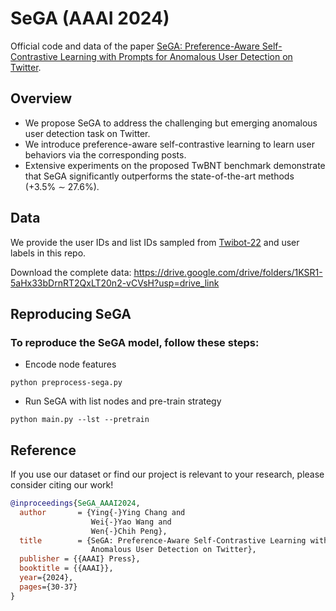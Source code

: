 # SeGA (AAAI 2024)
Official code and data of the paper [SeGA: Preference-Aware Self-Contrastive Learning with Prompts for Anomalous User Detection on Twitter](https://arxiv.org/abs/2312.11553).

## Overview
* We propose SeGA to address the challenging but emerging anomalous user detection task on Twitter.
* We introduce preference-aware self-contrastive learning to learn user behaviors via the corresponding posts.
* Extensive experiments on the proposed TwBNT benchmark demonstrate that SeGA significantly outperforms the state-of-the-art methods (+3.5% ∼ 27.6%).

## Data
We provide the user IDs and list IDs sampled from [Twibot-22](https://github.com/LuoUndergradXJTU/TwiBot-22) and user labels in this repo.

Download the complete data: https://drive.google.com/drive/folders/1KSR1-5aHx33bDrnRT2QxLT20n2-vCVsH?usp=drive_link

## Reproducing SeGA
  ### To reproduce the SeGA model, follow these steps:
  * Encode node features
  ```
  python preprocess-sega.py
  ```
  * Run SeGA with list nodes and pre-train strategy
  ```
  python main.py --lst --pretrain
  ```

## Reference
If you use our dataset or find our project is relevant to your research, please consider citing our work!
```bibtex
@inproceedings{SeGA_AAAI2024,
  author       = {Ying{-}Ying Chang and
                  Wei{-}Yao Wang and
                  Wen{-}Chih Peng},
  title        = {SeGA: Preference-Aware Self-Contrastive Learning with Prompts for
                  Anomalous User Detection on Twitter},
  publisher = {{AAAI} Press},
  booktitle = {{AAAI}},
  year={2024},
  pages={30-37} 
}
```
